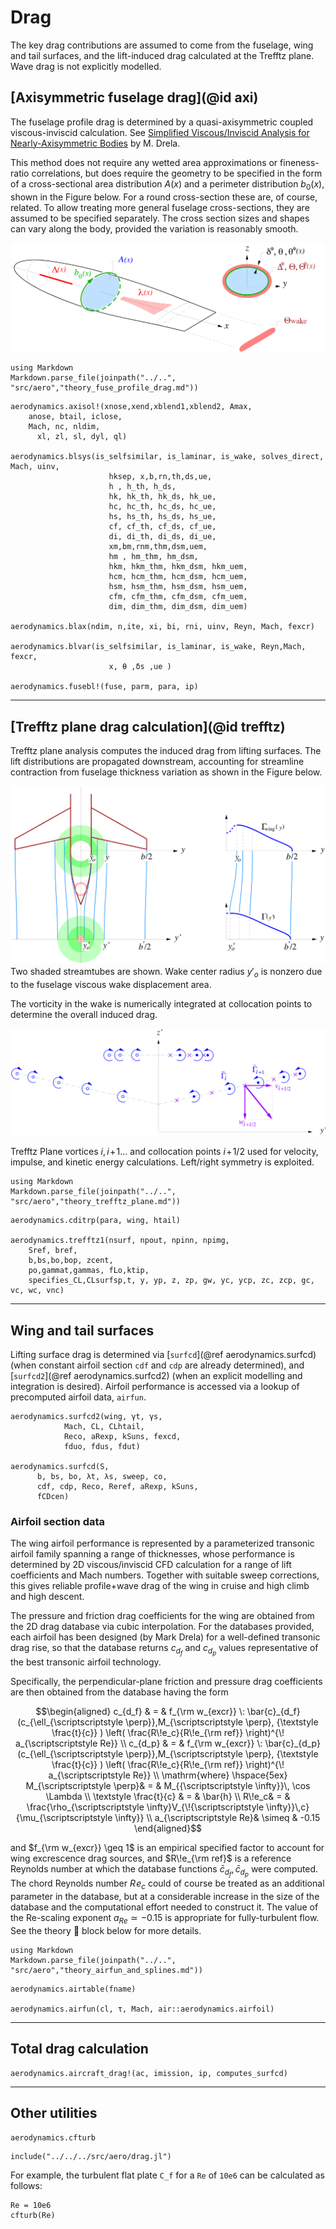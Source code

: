 # Drag

The key drag contributions are assumed to come from the fuselage, wing and tail surfaces, and the lift-induced drag calculated at the Trefftz plane. Wave drag is not explicitly modelled.


## [Axisymmetric fuselage drag](@id axi)
The fuselage profile drag is determined by a quasi-axisymmetric coupled viscous-inviscid calculation. See [Simplified Viscous/Inviscid Analysis for Nearly-Axisymmetric Bodies](../assets/drela_TASOPT_2p16/axibl.pdf) by M. Drela.

This method does not require any wetted area approximations or fineness-ratio correlations, but does require the geometry to be specified in the form of a
cross-sectional area distribution $A{\scriptstyle (x)}$ and a
perimeter distribution $b_0{\scriptstyle (x)}$, shown in the
Figure below. For a round cross-section these are, of course, related. To allow treating
more general fuselage cross-sections, they are assumed to be specified
separately. The cross section sizes and shapes can vary along the body,
provided the variation is reasonably smooth.

![ADfuse](../assets/ADfuse.png)

```@eval
using Markdown
Markdown.parse_file(joinpath("../..", "src/aero","theory_fuse_profile_drag.md"))
```

```@docs
aerodynamics.axisol!(xnose,xend,xblend1,xblend2, Amax, 
	anose, btail, iclose,
	Mach, nc, nldim,
      xl, zl, sl, dyl, ql)

aerodynamics.blsys(is_selfsimilar, is_laminar, is_wake, solves_direct, Mach, uinv,
                      hksep, x,b,rn,th,ds,ue,
                      h , h_th, h_ds,
                      hk, hk_th, hk_ds, hk_ue,
                      hc, hc_th, hc_ds, hc_ue,
                      hs, hs_th, hs_ds, hs_ue,
                      cf, cf_th, cf_ds, cf_ue,
                      di, di_th, di_ds, di_ue,
                      xm,bm,rnm,thm,dsm,uem, 
                      hm , hm_thm, hm_dsm,
                      hkm, hkm_thm, hkm_dsm, hkm_uem,
                      hcm, hcm_thm, hcm_dsm, hcm_uem,
                      hsm, hsm_thm, hsm_dsm, hsm_uem,
                      cfm, cfm_thm, cfm_dsm, cfm_uem,
                      dim, dim_thm, dim_dsm, dim_uem)

aerodynamics.blax(ndim, n,ite, xi, bi, rni, uinv, Reyn, Mach, fexcr)

aerodynamics.blvar(is_selfsimilar, is_laminar, is_wake, Reyn,Mach, fexcr,
                      x, θ ,δs ,ue )

aerodynamics.fusebl!(fuse, parm, para, ip)
```

---

## [Trefftz plane drag calculation](@id trefftz)

Trefftz plane analysis computes the induced drag from lifting surfaces. The lift distributions are propagated downstream, accounting for streamline contraction from fuselage thickness variation as shown in the Figure below. 

![](../assets/trefftz.png)
Two shaded streamtubes are shown. Wake center radius $y'_o$ is nonzero due to the fuselage viscous wake displacement area.

The vorticity in the wake is numerically integrated at collocation points to determine the overall induced drag.

![T](../assets/tpvort.png)

Trefftz Plane vortices $i,i\!+\!1 \ldots$ and collocation points
$i\!+\!1/2$ used for velocity, impulse, and kinetic energy calculations.
Left/right symmetry is exploited.  

```@eval
using Markdown
Markdown.parse_file(joinpath("../..", "src/aero","theory_trefftz_plane.md"))
```

```@docs
aerodynamics.cditrp(para, wing, htail)

aerodynamics.trefftz1(nsurf, npout, npinn, npimg,
	Sref, bref,
	b,bs,bo,bop, zcent,
	po,gammat,gammas, fLo,ktip,
	specifies_CL,CLsurfsp,t, y, yp, z, zp, gw, yc, ycp, zc, zcp, gc, vc, wc, vnc)
```
---

## Wing and tail surfaces

Lifting surface drag is determined via [`surfcd`](@ref aerodynamics.surfcd) (when constant airfoil section `cdf` and `cdp` are already determined), and [`surfcd2`](@ref aerodynamics.surfcd2) (when an explicit modelling and integration is desired). Airfoil performance is accessed via a lookup of precomputed airfoil data, `airfun`.

```@docs
aerodynamics.surfcd2(wing, γt, γs,
            Mach, CL, CLhtail, 
            Reco, aRexp, kSuns, fexcd,
            fduo, fdus, fdut)

aerodynamics.surfcd(S,
      b, bs, bo, λt, λs, sweep, co,
      cdf, cdp, Reco, Reref, aRexp, kSuns,
      fCDcen)
```
### Airfoil section data

The wing airfoil performance is represented by a parameterized transonic
airfoil family spanning a range of thicknesses, whose performance is
determined by 2D viscous/inviscid CFD calculation for a range of lift
coefficients and Mach numbers. Together with suitable sweep corrections,
this gives reliable profile+wave drag of the wing in cruise and high
climb and high descent.

The pressure and friction drag coefficients for the wing are obtained from the 2D drag database via cubic interpolation. For the databases provided, each airfoil has been designed (by Mark Drela) for a well-defined transonic drag rise, so that the database returns $c_{d_f}$ and $c_{d_p}$ values
representative of the best transonic airfoil technology.

Specifically, the perpendicular-plane friction and
pressure drag coefficients are then obtained from the 
database having the form 

$$\begin{aligned}
c_{d_f} & = & 
f_{\rm w_{excr}} \:
\bar{c}_{d_f}(c_{\ell_{\scriptscriptstyle \perp}},M_{\scriptscriptstyle \perp}, {\textstyle \frac{t}{c}} ) 
             \left( \frac{R\!e_c}{R\!e_{\rm ref}} \right)^{\! a_{\scriptscriptstyle Re}} \\
c_{d_p} & = & 
f_{\rm w_{excr}} \:
\bar{c}_{d_p}(c_{\ell_{\scriptscriptstyle \perp}},M_{\scriptscriptstyle \perp}, {\textstyle \frac{t}{c}} ) 
             \left( \frac{R\!e_c}{R\!e_{\rm ref}} \right)^{\! a_{\scriptscriptstyle Re}} \\
\mathrm{where} 
\hspace{5ex}
M_{\scriptscriptstyle \perp}& = & M_{{\scriptscriptstyle \infty}}\, \cos \Lambda \\
\textstyle \frac{t}{c} & = & \bar{h} \\
R\!e_c& = & \frac{\rho_{\scriptscriptstyle \infty}V_{\!{\scriptscriptstyle \infty}}\,c}{\mu_{\scriptscriptstyle \infty}} \\
a_{\scriptscriptstyle Re}& \simeq & -0.15
\end{aligned}$$ 

and $f_{\rm w_{excr}} \geq 1$ is an empirical specified
factor to account for wing excrescence drag sources, and
$R\!e_{\rm ref}$ is a reference Reynolds number at which the database
functions $\bar{c}_{d_f}, \bar{c}_{d_p}$ were computed. The chord
Reynolds number $R\!e_c$ could of course be treated as an additional
parameter in the database, but at a considerable increase in the size of
the database and the computational effort needed to construct it. The
value of the Re-scaling exponent $a_{\scriptscriptstyle Re}\simeq -0.15$
is appropriate for fully-turbulent flow. See the theory 📖 block below for more details.

```@eval
using Markdown
Markdown.parse_file(joinpath("../..", "src/aero","theory_airfun_and_splines.md"))
```
```@docs
aerodynamics.airtable(fname)

aerodynamics.airfun(cl, τ, Mach, air::aerodynamics.airfoil)

```

---

## Total drag calculation
```@docs
aerodynamics.aircraft_drag!(ac, imission, ip, computes_surfcd)
```
---

## Other utilities

```@docs
aerodynamics.cfturb
```
```@setup cfturb
include("../../../src/aero/drag.jl")

```
For example, the turbulent flat plate ``C_f`` for a ``Re`` of ``10e6`` can be calculated as follows:

```@example cfturb
Re = 10e6
cfturb(Re)
```
